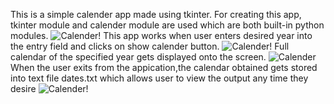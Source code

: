 This is a simple calender app made using tkinter.
For creating this app, tkinter module and calender module are used which are both built-in python modules.
![Calender!](https://user-images.githubusercontent.com/86584214/135822648-5ba7d439-3d4c-4346-a578-d9ddf4ac825f.png)
This app works when user enters desired year into the entry field and clicks on show calender button.
![Calender!](https://user-images.githubusercontent.com/86584214/135823952-0d7d8989-493e-4c65-9779-8fb7ff146549.png)
Full calendar of the specified year gets displayed onto the screen.
![Calender](https://user-images.githubusercontent.com/86584214/135824473-f50a4f70-5f6a-440b-a4e6-335ffe8c1399.png)
When the user exits from the appication,the calendar obtained gets stored into text file dates.txt which allows user to view the output any time they desire
![Calender!](https://user-images.githubusercontent.com/86584214/135824875-3ce17bbb-56e5-4bf1-9351-4f76e1966653.png)
